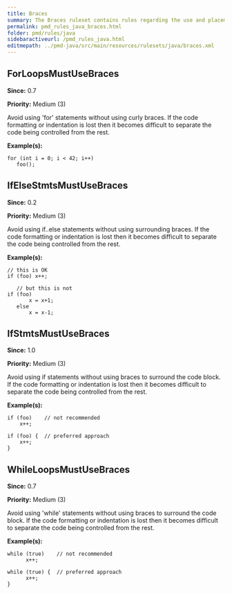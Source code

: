 ```yaml
---
title: Braces
summary: The Braces ruleset contains rules regarding the use and placement of braces.
permalink: pmd_rules_java_braces.html
folder: pmd/rules/java
sidebaractiveurl: /pmd_rules_java.html
editmepath: ../pmd-java/src/main/resources/rulesets/java/braces.xml
---
```

## ForLoopsMustUseBraces
**Since:** 0.7

**Priority:** Medium (3)

Avoid using 'for' statements without using curly braces. If the code formatting or 
indentation is lost then it becomes difficult to separate the code being controlled 
from the rest.

**Example(s):**
```
for (int i = 0; i < 42; i++)
   foo();
```

## IfElseStmtsMustUseBraces
**Since:** 0.2

**Priority:** Medium (3)

Avoid using if..else statements without using surrounding braces. If the code formatting 
or indentation is lost then it becomes difficult to separate the code being controlled 
from the rest.

**Example(s):**
```
// this is OK
if (foo) x++;
   
   // but this is not
if (foo)
       x = x+1;
   else
       x = x-1;
```

## IfStmtsMustUseBraces
**Since:** 1.0

**Priority:** Medium (3)

Avoid using if statements without using braces to surround the code block. If the code 
formatting or indentation is lost then it becomes difficult to separate the code being
controlled from the rest.

**Example(s):**
```
if (foo)	// not recommended
	x++;

if (foo) {	// preferred approach
	x++;
}
```

## WhileLoopsMustUseBraces
**Since:** 0.7

**Priority:** Medium (3)

Avoid using 'while' statements without using braces to surround the code block. If the code 
formatting or indentation is lost then it becomes difficult to separate the code being
controlled from the rest.

**Example(s):**
```
while (true)	// not recommended
      x++;
      
while (true) {	// preferred approach
      x++;
}
```

